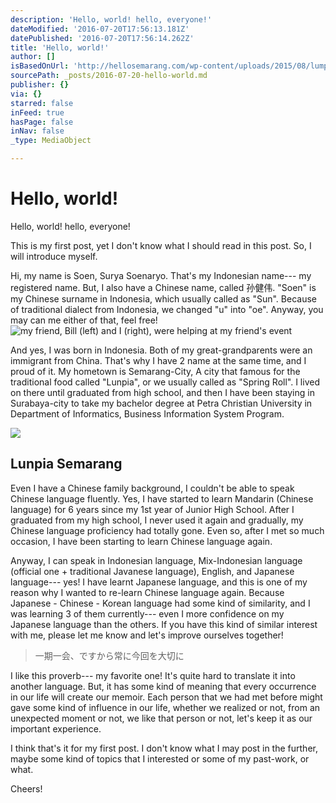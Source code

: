 ```yaml
---
description: 'Hello, world! hello, everyone!'
dateModified: '2016-07-20T17:56:13.181Z'
datePublished: '2016-07-20T17:56:14.262Z'
title: 'Hello, world!'
author: []
isBasedOnUrl: 'http://hellosemarang.com/wp-content/uploads/2015/08/lumpia-semarang-1.jpg'
sourcePath: _posts/2016-07-20-hello-world.md
publisher: {}
via: {}
starred: false
inFeed: true
hasPage: false
inNav: false
_type: MediaObject

---
```

# Hello, world!

Hello, world! hello, everyone!

This is my first post, yet I don't know what I should read in this post. So, I will introduce myself.

Hi, my name is Soen, Surya Soenaryo. That's my Indonesian name--- my registered name. But, I also have a Chinese name, called 孙健伟. "Soen" is my Chinese surname in Indonesia, which usually called as "Sun". Because of traditional dialect from Indonesia, we changed "u" into "oe". Anyway, you may can me either of that, feel free!
![my friend, Bill (left) and I (right), were helping at my friend's event](https://the-grid-user-content.s3-us-west-2.amazonaws.com/f7f4063c-339b-480f-bc2d-eb276f1c2313.jpg)

And yes, I was born in Indonesia. Both of my great-grandparents were an immigrant from China. That's why I have 2 name at the same time, and I proud of it. My hometown is Semarang-City, A city that famous for the traditional food called "Lunpia", or we usually called as "Spring Roll". I lived on there until graduated from high school, and then I have been staying in Surabaya-city to take my bachelor degree at Petra Christian University in Department of Informatics, Business Information System Program.

<article style=""><img src="https://s3-us-west-2.amazonaws.com/the-grid-img/p/bb6cb9a6102ce3e5881c967dcdd69fcdaecd4ef1.jpg" /><h1>Lunpia Semarang</h1></article>

Even I have a Chinese family background, I couldn't be able to speak Chinese language fluently. Yes, I have started to learn Mandarin (Chinese language) for 6 years since my 1st year of Junior High School. After I graduated from my high school, I never used it again and gradually, my Chinese language proficiency had totally gone. Even so, after I met so much occasion, I have been starting to learn Chinese language again.

Anyway, I can speak in Indonesian language, Mix-Indonesian language (official one + traditional Javanese language), English, and Japanese language--- yes! I have learnt Japanese language, and this is one of my reason why I wanted to re-learn Chinese language again. Because Japanese - Chinese - Korean language had some kind of similarity, and I was learning 3 of them currently--- even I more confidence on my Japanese language than the others. If you have this kind of similar interest with me, please let me know and let's improve ourselves together!

> 一期一会、ですから常に今回を大切に

I like this proverb--- my favorite one! It's quite hard to translate it into another language. But, it has some kind of meaning that every occurrence in our life will create our memoir. Each person that we had met before might gave some kind of influence in our life, whether we realized or not, from an unexpected moment or not, we like that person or not, let's keep it as our important experience.

I think that's it for my first post. I don't know what I may post in the further, maybe some kind of topics that I interested or some of my past-work, or what.

Cheers!